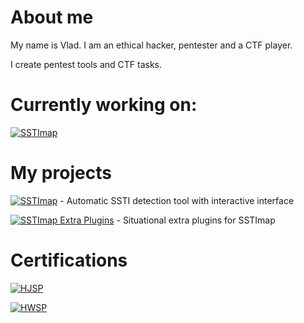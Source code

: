 # About me

My name is Vlad. I am an ethical hacker, pentester and a CTF player.

I create pentest tools and CTF tasks.

# Currently working on: 

[![SSTImap](https://img.shields.io/badge/SSTImap-v1.2-green.svg?logo=github)](https://github.com/vladko312/sstimap)

# My projects

[![SSTImap](https://img.shields.io/badge/SSTImap-v1.2-green.svg?logo=github)](https://github.com/vladko312/sstimap) - Automatic SSTI detection tool with interactive interface

[![SSTImap Extra Plugins](https://img.shields.io/badge/SSTImap%20Extras-v1.2-green.svg?logo=github)](https://github.com/vladko312/extras) - Situational extra plugins for SSTImap

# Certifications

[![HJSP](https://img.shields.io/badge/HJSP-Gold-gold.svg)](https://app.hacktory.ai/certificates/eb4c1e16-9a2c-4988-a53e-c622c7a80424)

[![HWSP](https://img.shields.io/badge/HWSP-Silver-silver.svg)](https://app.hacktory.ai/certificates/0e084244-d72e-476f-a2a5-84bc3df6982b)
